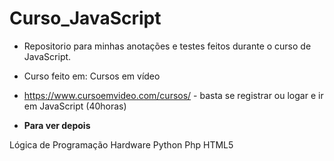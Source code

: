 # Curso_JavaScript

* Repositorio para minhas anotações e testes feitos durante o curso de JavaScript.

* Curso feito em: Cursos em vídeo
- https://www.cursoemvideo.com/cursos/ - basta se registrar ou logar e ir em JavaScript (40horas)

- <b>Para ver depois</b>

Lógica de Programação
Hardware
Python
Php
HTML5

